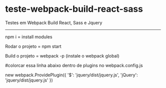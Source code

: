 # teste-webpack-build-react-sass
Testes em Webpack Build React, Sass e Jquery
_____________________
npm i = install modules

Rodar o projeto = npm start

Build o projeto = webpack -p (instale o webpack global)

#colorcar essa linha abaixo dentro de plugins no webpack.config.js

new webpack.ProvidePlugin({
    '$': 'jquery/dist/jquery.js',
    'jQuery': 'jquery/dist/jquery.js'
})
